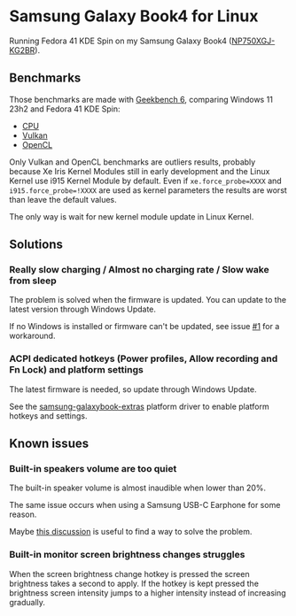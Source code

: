 # Samsung Galaxy Book4 for Linux

Running Fedora 41 KDE Spin on my Samsung Galaxy Book4 ([NP750XGJ-KG2BR](https://www.samsung.com/br/computers/samsung-book/galaxy-book4-15-6-inch-i5-16gb-512gb-np750xgj-kg2br/buy)).

## Benchmarks

Those benchmarks are made with [Geekbench 6](https://www.geekbench.com/), comparing Windows 11 23h2 and Fedora 41 KDE Spin:
- [CPU](https://browser.geekbench.com/v6/cpu/compare/8575258?baseline=8570923)
- [Vulkan](https://browser.geekbench.com/v6/compute/compare/3030419?baseline=3031886)
- [OpenCL](https://browser.geekbench.com/v6/compute/compare/3030439?baseline=3031877)

Only Vulkan and OpenCL benchmarks are outliers results, probably because Xe Iris Kernel Modules still in early development and the Linux Kernel use i915 Kernel Module by default.
Even if `xe.force_probe=XXXX` and `i915.force_probe=!XXXX` are used as kernel parameters the results are worst than leave the default values.

The only way is wait for new kernel module update in Linux Kernel.

## Solutions

### Really slow charging / Almost no charging rate / Slow wake from sleep

The problem is solved when the firmware is updated. You can update to the latest version through Windows Update.

If no Windows is installed or firmware can't be updated, see issue [#1](https://github.com/jusqua/galaxy-book4-linux/issues/1) for a workaround.

### ACPI dedicated hotkeys (Power profiles, Allow recording and Fn Lock) and platform settings

The latest firmware is needed, so update through Windows Update.

See the [samsung-galaxybook-extras](https://github.com/joshuagrisham/samsung-galaxybook-extras) platform driver to enable platform hotkeys and settings.

## Known issues

### Built-in speakers volume are too quiet

The built-in speaker volume is almost inaudible when lower than 20%.

The same issue occurs when using a Samsung USB-C Earphone for some reason.

Maybe [this discussion](https://github.com/thesofproject/linux/issues/4055) is useful to find a way to solve the problem.

### Built-in monitor screen brightness changes struggles

When the screen brightness change hotkey is pressed the screen brightness takes a second to apply.
If the hotkey is kept pressed the brightness screen intensity jumps to a higher intensity instead of increasing gradually.
